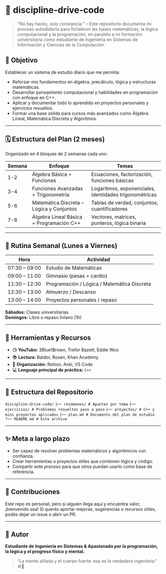 # 🚀 discipline-drive-code

> "No hay hacks, solo constancia." – Este repositorio documenta mi proceso autodidacta para fortalecer las bases matemáticas, la lógica computacional y la programación, en paralelo a mi formación universitaria como estudiante de Ingeniería en Sistemas de Información y Ciencias de la Computación.

## 🎯 Objetivo

Establecer un sistema de estudio diario que me permita:
- Reforzar mis fundamentos en álgebra, precálculo, lógica y estructuras matemáticas.
- Desarrollar pensamiento computacional y habilidades en programación con enfoque en C++.
- Aplicar y documentar todo lo aprendido en proyectos personales y ejercicios resueltos.
- Formar una base sólida para cursos más avanzados como Álgebra Lineal, Matemática Discreta y Algoritmos.

---

## 🗓 Estructura del Plan (2 meses)

Organizado en 4 bloques de 2 semanas cada uno:

| Semana | Enfoque                                  | Temas                                                  |
|--------|-------------------------------------------|--------------------------------------------------------|
| 1-2    | Álgebra Básica + Funciones                | Ecuaciones, factorización, funciones básicas           |
| 3-4    | Funciones Avanzadas + Trigonometría       | Logaritmos, exponenciales, identidades trigonométricas |
| 5-6    | Matemática Discreta – Lógica y Conjuntos  | Tablas de verdad, conjuntos, cuantificadores           |
| 7-8    | Álgebra Lineal Básica + Programación C++  | Vectores, matrices, punteros, lógica binaria           |

---

## 🧠 Rutina Semanal (Lunes a Viernes)

| Hora         | Actividad                                  |
|--------------|---------------------------------------------|
| 07:30 – 09:00 | Estudio de Matemáticas                     |
| 09:00 – 11:00 | Gimnasio (pesas + cardio)                 |
| 11:30 – 12:30 | Programación / Lógica / Matemática Discreta|
| 12:30 – 13:00 | Almuerzo / Descanso                        |
| 13:00 – 14:00 | Proyectos personales / repaso              |

**Sábados:** Clases universitarias  
**Domingos:** Libre o repaso liviano (1h)

---

## 🔧 Herramientas y Recursos

- 📺 **YouTube:** 3Blue1Brown, Trefor Bazett, Eddie Woo  
- 📚 **Lectura:** Baldor, Rosen, Khan Academy  
- 🧠 **Organización:** Notion, Anki, VS Code  
- 💻 **Lenguaje principal de práctica:** `C++`

---

## 📁 Estructura del Repositorio

```discipline-drive-code/```
```├── resúmenes/ # Apuntes por tema```
```├── ejercicios/ # Problemas resueltos paso a paso```
```├── proyectos/ # C++ y mini proyectos aplicados```
```├── plan.md # Documento del plan de estudio```
```└── README.md # Este archivo```

---

## ✨ Meta a largo plazo

- Ser capaz de resolver problemas matemáticos y algorítmicos con confianza.  
- Crear herramientas o proyectos útiles que combinen lógica y código.  
- Compartir este proceso para que otros puedan usarlo como base de referencia.

---

## 🤝 Contribuciones

Este repo es personal, pero si alguien llega aquí y encuentra valor, ¡bienvenido sea! Si querés aportar mejoras, sugerencias o recursos útiles, podés dejar un issue o abrir un PR.

---

## 🧢 Autor

**Estudiante de Ingeniería en Sistemas & Apasionado por la programación, la lógica y el progreso físico y mental.**

> “La mente afilada y el cuerpo fuerte: esa es la verdadera ingeniería.” ⚙️💪


